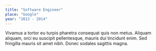 ```yaml
---
title: "Software Engineer"
place: "Google"
year: "2013 - 2014"
---
```

Vivamus a tortor eu turpis pharetra consequat quis non metus. Aliquam aliquam, orci eu suscipit pellentesque, mauris dui tincidunt enim. Sed fringilla mauris sit amet nibh. Donec sodales sagittis magna.
